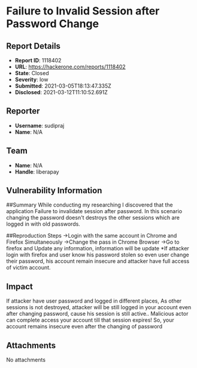 # Failure to Invalid Session after Password Change

## Report Details
- **Report ID**: 1118402
- **URL**: https://hackerone.com/reports/1118402
- **State**: Closed
- **Severity**: low
- **Submitted**: 2021-03-05T18:13:47.335Z
- **Disclosed**: 2021-03-12T11:10:52.691Z

## Reporter
- **Username**: sudipraj
- **Name**: N/A

## Team
- **Name**: N/A
- **Handle**: liberapay

## Vulnerability Information
##Summary
While conducting my researching I discovered that the application Failure to invalidate session after password. In this scenario changing the password doesn't destroys the other sessions which are logged in with old passwords.

##Reproduction Steps
->Login with the same account in Chrome and Firefox Simultaneously
->Change the pass in Chrome Browser
->Go to firefox and Update any information, information will be update *If attacker login with firefox and user know his password stolen so even user change their password, his account remain insecure and attacker have full access of victim account.

## Impact

If attacker have user password and logged in different places, As other sessions is not destroyed, attacker will be still logged in your account even after changing password, cause his session is still active.. Malicious actor can complete access your account till that session expires! So, your account remains insecure even after the changing of password

## Attachments
No attachments
